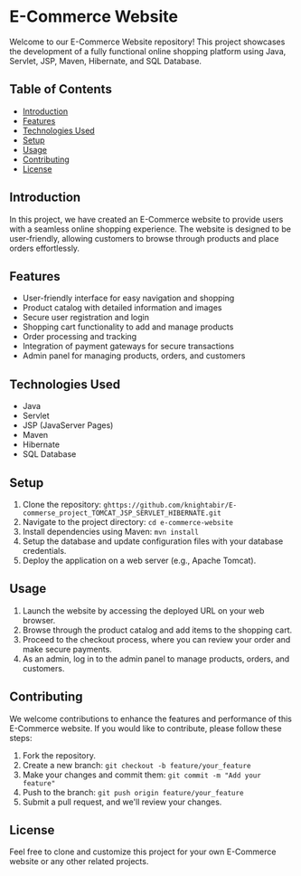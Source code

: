 # E-Commerce Website



Welcome to our E-Commerce Website repository! This project showcases the development of a fully functional online shopping platform using Java, Servlet, JSP, Maven, Hibernate, and SQL Database.

## Table of Contents

- [Introduction](#introduction)
- [Features](#features)
- [Technologies Used](#technologies-used)
- [Setup](#setup)
- [Usage](#usage)
- [Contributing](#contributing)
- [License](#license)

## Introduction

In this project, we have created an E-Commerce website to provide users with a seamless online shopping experience. The website is designed to be user-friendly, allowing customers to browse through products and place orders effortlessly.

## Features

- User-friendly interface for easy navigation and shopping
- Product catalog with detailed information and images
- Secure user registration and login
- Shopping cart functionality to add and manage products
- Order processing and tracking
- Integration of payment gateways for secure transactions
- Admin panel for managing products, orders, and customers

## Technologies Used

- Java
- Servlet
- JSP (JavaServer Pages)
- Maven
- Hibernate
- SQL Database

## Setup

1. Clone the repository: `ghttps://github.com/knightabir/E-commerse_project_TOMCAT_JSP_SERVLET_HIBERNATE.git`
2. Navigate to the project directory: `cd e-commerce-website`
3. Install dependencies using Maven: `mvn install`
4. Setup the database and update configuration files with your database credentials.
5. Deploy the application on a web server (e.g., Apache Tomcat).

## Usage

1. Launch the website by accessing the deployed URL on your web browser.
2. Browse through the product catalog and add items to the shopping cart.
3. Proceed to the checkout process, where you can review your order and make secure payments.
4. As an admin, log in to the admin panel to manage products, orders, and customers.

## Contributing

We welcome contributions to enhance the features and performance of this E-Commerce website. If you would like to contribute, please follow these steps:
1. Fork the repository.
2. Create a new branch: `git checkout -b feature/your_feature`
3. Make your changes and commit them: `git commit -m "Add your feature"`
4. Push to the branch: `git push origin feature/your_feature`
5. Submit a pull request, and we'll review your changes.

## License

Feel free to clone and customize this project for your own E-Commerce website or any other related projects.
